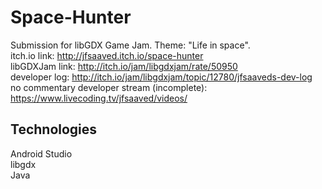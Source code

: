 # Space-Hunter
Submission for libGDX Game Jam. Theme: "Life in space".    
itch.io link: http://jfsaaved.itch.io/space-hunter     
libGDXJam link: http://itch.io/jam/libgdxjam/rate/50950    
developer log: http://itch.io/jam/libgdxjam/topic/12780/jfsaaveds-dev-log    
no commentary developer stream (incomplete): https://www.livecoding.tv/jfsaaved/videos/


## Technologies
Android Studio  
libgdx  
Java  
